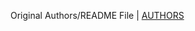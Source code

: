 Original Authors/README File | [AUTHORS](https://github.com/justinmajetich/AirBnB_clone/blob/dev/AUTHORS)